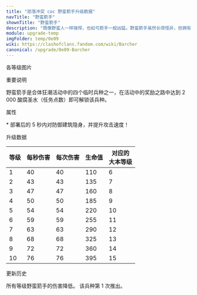 ```yaml
---
title: "部落冲突 coc 野蛮箭手升级数据"
navTitle: "野蛮箭手"
shownTitle: "野蛮箭手"
description: "既像野蛮人一样强悍，也如弓箭手一般凶猛。野蛮箭手虽然长得怪异，但拥有惊人的进攻实力。"
module: upgrade-temp
imgFolder: temp/0e09
wiki: https://clashofclans.fandom.com/wiki/Barcher
canonical: /upgrade/0e09-Barcher
---
```


<UnitInfo :folder="$frontmatter.imgFolder" imgSrc="Barcher_info.png" :imgAlt="$frontmatter.navTitle" :description="$frontmatter.description" />

<SmallTitle>各等级图片</SmallTitle>

<Panel>
    <UnitImgGroup :folder="$frontmatter.imgFolder">
        <UnitImg imgTitle="所有等级" imgSrc="Barcher1.png" />
    </UnitImgGroup>
</Panel>

<SmallTitle>重要说明</SmallTitle>

野蛮箭手是合体狂潮活动中的四个临时兵种之一，在活动中的奖励之路中达到 2 000 酸腐圣水（任务点数）即可解锁该兵种。

<SmallTitle>属性</SmallTitle>

<UnitProperties>
    <UnitProperty pKey="攻击偏好" pValue="无" />
    <UnitProperty pKey="伤害类型" pValue="单体伤害" />
    <UnitProperty pKey="攻击的目标" pValue="地面和空中目标" />
    <UnitProperty pKey="占据人口" pValue="3" />
    <UnitProperty pKey="移动速度" pValue="2.5 格/秒" />
    <UnitProperty pKey="攻击速度" pValue="1 秒/次" />
    <UnitProperty pKey="攻击距离" pValue="3.5 格" />
    <UnitProperty pKey="所需训练营等级" pValue="1" />
    <UnitProperty pKey="所需大本等级" pValue="6" />    
    <UnitProperty pKey="特殊技能" pValue="狂暴披风<sup>*</sup>" />
    <UnitProperty pKey="伤害提升" pValue="70%" />
    <UnitProperty pKey="攻速提升" pValue="100%" />
    <UnitProperty pKey="移速提升" pValue="2.5 格/秒" />
    <UnitProperty pKey="训练时间" pValue="12" :isTrainingTime="true" />
</UnitProperties>

\* 部署后的 5 秒内对防御建筑隐身，并提升攻击速度！

<SmallTitle>升级数据</SmallTitle>

<UnitTable>

| 等级 | 每秒伤害 | 每次伤害 | 生命值 |对应的<br>大本等级|
| ---- |  ----   |  ----   |  ----  |       ---      |
|   1  |    40   |    40   |   110  |        6       |
|   2  |    43   |    43   |   135  |        7       |
|   3  |    47   |    47   |   160  |        8       |
|   4  |    50   |    50   |   185  |        9       |
|   5  |    54   |    54   |   220  |       10       |
|   6  |    59   |    59   |   255  |       11       |
|   7  |    63   |    63   |   290  |       12       |
|   8  |    68   |    68   |   325  |       13       |
|   9  |    72   |    72   |   360  |       14       |
|  10  |    76   |    76   |   395  |       15       |
</UnitTable>

<SmallTitle>更新历史</SmallTitle>

<Timeline>
    <TimelineItem date="2023/10/20">
        <TimelineRow>所有等级野蛮箭手的伤害降低。</TimelineRow>
    </TimelineItem>
    <TimelineItem date="2023/10/13">
        <TimelineRow>该兵种第 1 次推出。</TimelineRow>
    </TimelineItem>
    <TimelineItem :historyBottom="true" />
</Timeline>